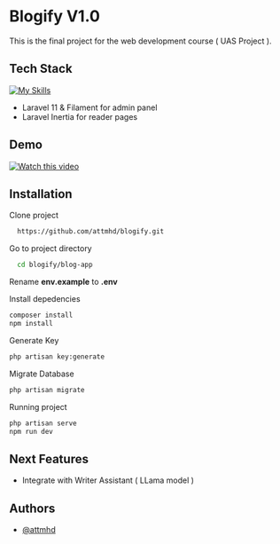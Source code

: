 
# Blogify V1.0

This is the final project for the web development course ( UAS Project ).

## Tech Stack

[![My Skills](https://skillicons.dev/icons?i=laravel,mysql,vite,tailwind)](https://skillicons.dev)

- Laravel 11 & Filament for admin panel
- Laravel Inertia for reader pages

## Demo

[![Watch this video](https://img.youtube.com/vi/MGL7Djz-oLc0.jpg)](https://www.youtube.com/watch?v=MGL7Djz-oLc)
## Installation

Clone project

```bash
  https://github.com/attmhd/blogify.git
```
Go to project directory

```bash
  cd blogify/blog-app
```
Rename **env.example** to **.env**

Install depedencies

```bash
composer install
npm install
```
Generate Key

```bash
php artisan key:generate
```    

Migrate Database
```bash
php artisan migrate
```

Running project

```bash
php artisan serve
npm run dev
```    


## Next Features
 - Integrate with Writer Assistant ( LLama model )
    
## Authors

- [@attmhd](https://github.com/attnmhd/)